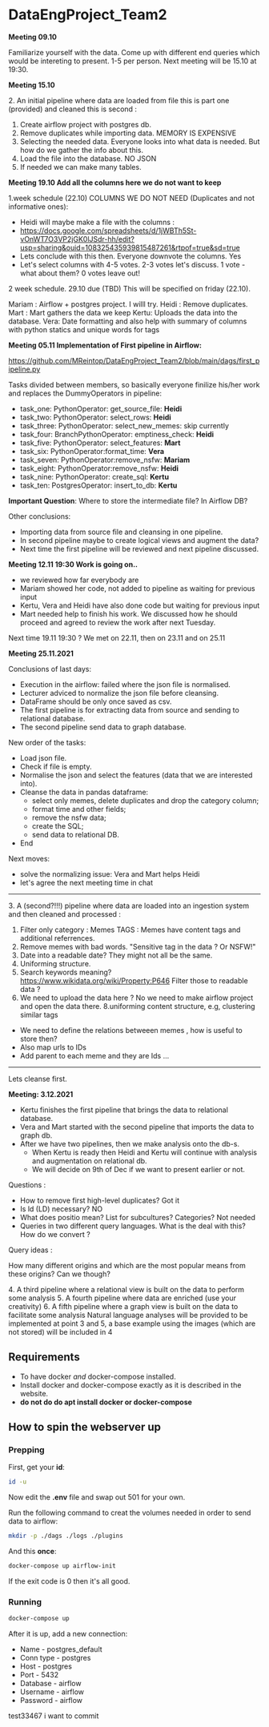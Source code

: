 # DataEngProject_Team2

**Meeting 09.10**

Familiarize yourself with the data.
Come up with different end queries which would be intereting to present. 1-5 per person.
Next meeting will be 15.10 at 19:30.


**Meeting 15.10**

 An initial pipeline where data are loaded from file this is part one  (provided) and cleaned this is second : 
1. Create airflow project with postgres db.
2. Remove duplicates while importing data. MEMORY IS EXPENSIVE
3. Selecting the needed data. Everyone looks into what data is needed. But how do we gather the info about this.
4. Load the file into the database. NO JSON
5. If needed we can make many tables.

**Meeting 19.10 Add all the columns here we do not want to keep**

1.week schedule (22.10)
COLUMNS WE DO NOT NEED (Duplicates and not informative ones): 
- Heidi will maybe make a file with the columns : 
- https://docs.google.com/spreadsheets/d/1jWBTh5St-vOnWT7O3VP2jGK0lJSdr-hh/edit?usp=sharing&ouid=108325435939815487261&rtpof=true&sd=true
- Lets conclude with this then. Everyone downvote the columns. Yes
- Let's select columns with 4-5 votes. 2-3 votes let's discuss. 1 vote - what about them? 0 votes leave out! 

 2 week schedule. 29.10 due (TBD)
This will be specified on friday (22.10).

Mariam : Airflow + postgres project. I willl try.
Heidi : Remove duplicates.
Mart : Mart gathers the data we keep
Kertu: Uploads the data into the database.
Vera: Date formatting and also help with summary of columns with python
statics and unique words for tags

**Meeting 05.11 Implementation of First pipeline in Airflow:**

https://github.com/MReintop/DataEngProject_Team2/blob/main/dags/first_pipeline.py

Tasks divided between members, so basically everyone finilize his/her work and replaces the DummyOperators in pipeline:
- task_one: PythonOperator: get_source_file: **Heidi**
- task_two: PythonOperator: select_rows: **Heidi**
- task_three: PythonOperator: select_new_memes: skip currently
- task_four: BranchPythonOperator: emptiness_check: **Heidi**
- task_five: PythonOperator: select_features: **Mart**
- task_six: PythonOperator:format_time: **Vera**
- task_seven: PythonOperator:remove_nsfw: **Mariam**
- task_eight: PythonOperator:remove_nsfw: **Heidi**
- task_nine: PythonOperator: create_sql: **Kertu**
- task_ten: PostgresOperator: insert_to_db: **Kertu**

**Important Question**: Where to store the intermediate file? In Airflow DB?

Other conclusions:
- Importing data from source file and cleansing in one pipeline.
- In second pipeline maybe to create logical views and augment the data?
- Next time the first pipeline will be reviewed and next pipeline discussed.

**Meeting 12.11 19:30 Work is going on..**

- we reviewed how far everybody are
- Mariam showed her code, not added to pipeline as waiting for previous input
- Kertu, Vera and Heidi have also done code but waiting for previous input
- Mart needed help to finish his work. We discussed how he should proceed and agreed to review the work after next Tuesday.

Next time 19.11 19:30 ? We met on 22.11, then on 23.11 and on 25.11

**Meeting 25.11.2021**

Conclusions of last days:
- Execution in the airflow: failed where the json file is normalised.
- Lecturer adviced to normalize the json file before cleansing.
- DataFrame should be only once saved as csv. 
- The first pipeline is for extracting data from source and sending to relational database.
- The second pipeline send data to graph database.

New order of the tasks:
- Load json file.
- Check if file is empty.
- Normalise the json and select the features (data that we are interested into).
- Cleanse the data in pandas dataframe:
  - select only memes, delete duplicates and drop the category column;
  - format time and other fields;
  - remove the nsfw data;
  - create the SQL;
  - send data to relational DB.
- End

Next moves:

- solve the normalizing issue: Vera and Mart helps Heidi
- let's agree the next meeting time in chat

-----

 A (second?!!!) pipeline where data are loaded into an ingestion system and then cleaned and processed :

1. Filter only category : Memes TAGS : Memes have content tags and additional referrences.
2. Remove memes with bad words. "Sensitive tag in the data ? Or NSFW!"
3. Date into a readable date? They might not all be the same.
4. Uniforming structure. 
5. Search keywords meaning? https://www.wikidata.org/wiki/Property:P646 Filter those to readable data ? 
6. We need to upload the data here ? No we need to make airflow project and open the data there. 
8.uniforming content structure, e.g, clustering similar tags
* We need to define the relations betweeen memes , how is useful to store then?
* Also map urls to IDs
* Add parent to each meme and they are Ids
...
-----
Lets cleanse first.


**Meeting: 3.12.2021**

- Kertu finishes the first pipeline that brings the data to relational database.
- Vera and Mart started with the second pipeline that imports the data to graph db.
- After we have two pipelines, then we make analysis onto the db-s.
  - When Kertu is ready then Heidi and Kertu will continue with analysis and augmentation on relational db.
  - We will decide on 9th of Dec if we want to present earlier or not.



Questions :

- How to remove first high-level duplicates? Got it
- Is ld (LD) necessary? NO
- What does positio mean? List for subcultures? Categories? Not needed
- Queries in two different query languages. What is the deal with this? How do we convert ?


Query ideas :

How many different origins and which are the most popular means from these origins?
Can we though?


 A third pipeline where a relational view is built on the data to perform some analysis
 A fourth pipeline where data are enriched (use your creativity)
 A fifth pipeline where a graph view is built on the data to facilitate some analysis
Natural language analyses will be provided to be implemented at point 3 and 5, a base example using the images (which are not stored) will be included in 4



## Requirements

* To have docker *and* docker-compose installed.
* Install docker and docker-compose exactly as it is described in the website.
* **do not do do apt install docker or docker-compose**

## How to spin the webserver up

### Prepping

First, get your **id**:
```sh
id -u
```

Now edit the **.env** file and swap out 501 for your own.

Run the following command to creat the volumes needed in order to send data to airflow:
```sh
mkdir -p ./dags ./logs ./plugins
```

And this **once**:
```sh
docker-compose up airflow-init
```
If the exit code is 0 then it's all good.

### Running

```sh
docker-compose up
```

After it is up, add a new connection:

* Name - postgres_default
* Conn type - postgres
* Host - postgres
* Port - 5432
* Database - airflow
* Username - airflow
* Password - airflow



test33467
i want to commit